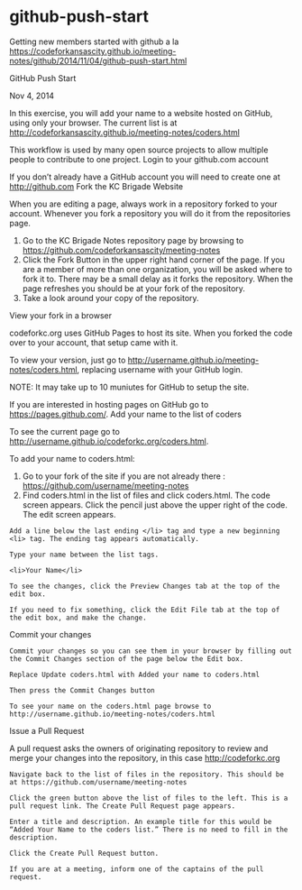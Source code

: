 github-push-start
=================

Getting new members started with github a la https://codeforkansascity.github.io/meeting-notes/github/2014/11/04/github-push-start.html


GitHub Push Start

Nov 4, 2014

In this exercise, you will add your name to a website hosted on GitHub, using only your browser. The current list is at http://codeforkansascity.github.io/meeting-notes/coders.html

This workflow is used by many open source projects to allow multiple people to contribute to one project.
Login to your github.com account

If you don’t already have a GitHub account you will need to create one at http://github.com
Fork the KC Brigade Website

When you are editing a page, always work in a repository forked to your account. Whenever you fork a repository you will do it from the repositories page.

  1. Go to the KC Brigade Notes repository page by browsing to https://github.com/codeforkansascity/meeting-notes
  2. Click the Fork Button in the upper right hand corner of the page. If you are a member of more than one organization, you will be asked where to fork it to. There may be a small delay as it forks the repository. When the page refreshes you should be at your fork of the repository.
  3. Take a look around your copy of the repository.

View your fork in a browser

codeforkc.org uses GitHub Pages to host its site. When you forked the code over to your account, that setup came with it.

To view your version, just go to http://username.github.io/meeting-notes/coders.html, replacing username with your GitHub login.

NOTE: It may take up to 10 muniutes for GitHub to setup the site.

If you are interested in hosting pages on GitHub go to https://pages.github.com/.
Add your name to the list of coders

To see the current page go to http://username.github.io/codeforkc.org/coders.html.

To add your name to coders.html:

  1. Go to your fork of the site if you are not already there :  https://github.com/username/meeting-notes
  2. Find coders.html in the list of files and click coders.html. The code screen appears.
    Click the pencil just above the upper right of the code. The edit screen appears.

    Add a line below the last ending </li> tag and type a new beginning <li> tag. The ending tag appears automatically.

    Type your name between the list tags.

    <li>Your Name</li>

    To see the changes, click the Preview Changes tab at the top of the edit box.

    If you need to fix something, click the Edit File tab at the top of the edit box, and make the change.

Commit your changes

    Commit your changes so you can see them in your browser by filling out the Commit Changes section of the page below the Edit box.

    Replace Update coders.html with Added your name to coders.html

    Then press the Commit Changes button

    To see your name on the coders.html page browse to http://username.github.io/meeting-notes/coders.html

Issue a Pull Request

A pull request asks the owners of originating repository to review and merge your changes into the repository, in this case http://codeforkc.org

    Navigate back to the list of files in the repository. This should be at https://github.com/username/meeting-notes

    Click the green button above the list of files to the left. This is a pull request link. The Create Pull Request page appears.

    Enter a title and description. An example title for this would be “Added Your Name to the coders list.” There is no need to fill in the description.

    Click the Create Pull Request button.

    If you are at a meeting, inform one of the captains of the pull request.

